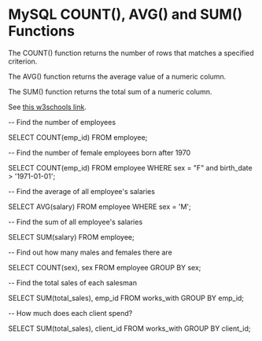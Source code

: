 # MySQL COUNT(), AVG() and SUM() Functions

The COUNT() function returns the number of rows that matches a specified criterion.

The AVG() function returns the average value of a numeric column. 

The SUM() function returns the total sum of a numeric column. 

See [this w3schools link](https://www.w3schools.com/mysql/mysql_count_avg_sum.asp). 

-- Find the number of employees

  SELECT COUNT(emp_id)
  FROM employee;

-- Find the number of female employees born after 1970

  SELECT COUNT(emp_id)
  FROM employee
  WHERE sex = "F" and birth_date > '1971-01-01';

-- Find the average of all employee's salaries

  SELECT AVG(salary)
  FROM employee
  WHERE sex = 'M';

-- Find the sum of all employee's salaries

  SELECT SUM(salary)
  FROM employee;

-- Find out how many males and females there are

  SELECT COUNT(sex), sex
  FROM employee
  GROUP BY sex;

-- Find the total sales of each salesman

  SELECT SUM(total_sales), emp_id
  FROM works_with
  GROUP BY emp_id;

-- How much does each client spend?

  SELECT SUM(total_sales), client_id
  FROM works_with
  GROUP BY client_id;

